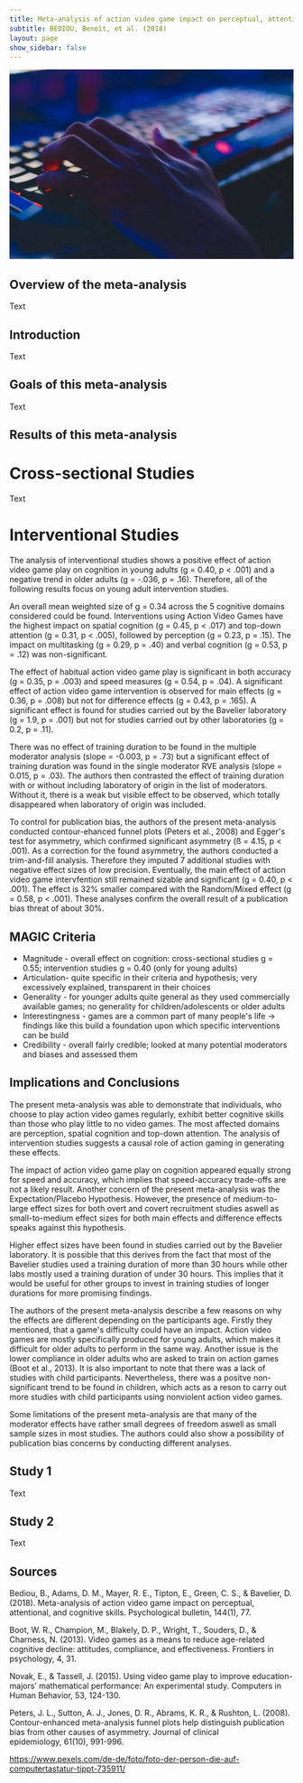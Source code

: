 ```yaml
---
title: Meta-analysis of action video game impact on perceptual, attentional, and cognitive skills
subtitle: BEDIOU, Benoît, et al. (2018)
layout: page
show_sidebar: false
---
```


<picture>
 <source srcset="Keyboard.png" media="(min-width: 600px)">
 <img src="Keyboard.png" alt="MDN">
</picture>

## Overview of the meta-analysis

Text

## Introduction

Text

## Goals of this meta-analysis

Text

## Results of this meta-analysis

# Cross-sectional Studies

Text

# Interventional Studies

The analysis of interventional studies shows a positive effect of action video game play on cognition in young adults (g = 0.40, p < .001) and a negative trend in older adults (g = -.036, p = .16). Therefore, all of the following results focus on young adult intervention studies.

An overall mean weighted size of g = 0.34 across the 5 cognitive domains considered could be found. Interventions using Action Video Games have the highest impact on spatial cognition (g = 0.45, p < .017) and top-down attention (g = 0.31, p < .005), followed by perception (g = 0.23, p = .15). The impact on multitasking (g = 0.29, p = .40) and verbal cognition (g = 0.53, p = .12) was non-significant.

The effect of habitual action video game play is significant in both accuracy (g = 0.35, p = .003) and speed measures (g = 0.54, p = .04). A significant effect of action video game intervention is observed for main effects (g = 0.36, p = .008) but not for difference effects (g = 0.43, p = .165). A significant effect is found for studies carried out by the Bavelier laboratory (g = 1.9, p = .001) but not for studies carried out by other laboratories (g = 0.2, p = .11).

There was no effect of training duration to be found in the multiple moderator analysis (slope = -0.003, p = .73) but a significant effect of training duration was found in the single moderator RVE analysis (slope = 0.015, p = .03). The authors then contrasted the effect of training duration with or without including laboratory of origin in the list of moderators. Without it, there is a weak but visible effect to be observed, which totally disappeared when laboratory of origin was included.

To control for publication bias, the authors of the present meta-analysis conducted contour-ehanced funnel plots (Peters et al., 2008) and Egger's test for asymmetry, which confirmed significant asymmetry (ß = 4.15, p < .001). As a correction for the found asymmetry, the authors conducted a trim-and-fill analysis. Therefore they imputed 7 additional studies with negative effect sizes of low precision. Eventually, the main effect of action video game intervfention still remained sizable and significant (g = 0.40, p < .001). The effect is 32% smaller compared with the Random/Mixed effect (g = 0.58, p < .001). These analyses confirm the overall result of a publication bias threat of about 30%. 

## MAGIC Criteria

<ul>
<li>Magnitude - overall effect on cognition: cross-sectional studies g = 0.55; intervention studies g = 0.40 (only for young adults)</li>
<li>Articulation- quite specific in their criteria and hypothesis; very excessively explained, transparent in their choices</li>
<li>Generality - for younger adults quite general as they used commercially available games; no generality for children/adolescents or older adults</li>
<li>Interestingness - games are a common part of many people's life -> findings like this build a foundation upon which specific interventions can be build</li>
<li>Credibility - overall fairly credible; looked at many potential moderators and biases and assessed them</li>
</ul>


## Implications and Conclusions

The present meta-analysis was able to demonstrate that individuals, who choose to play action video games regularly, exhibit better cognitive skills than those who play little to no video games. The most affected domains are perception, spatial cognition and top-down attention. The analysis of intervention studies suggests a causal role of action gaming in generating these effects.

The impact of action video game play on cognition appeared equally strong for speed and accuracy, which implies that speed-accuracy trade-offs are not a likely result. Another concern of the present meta-analysis was the Expectation/Placebo Hypothesis. However, the presence of medium-to-large effect sizes for both overt and covert recruitment studies aswell as small-to-medium effect sizes for both main effects and difference effects speaks against this hypothesis.

Higher effect sizes have been found in studies carried out by the Bavelier laboratory. It is possible that this derives from the fact that most of the Bavelier studies used a training duration of more than 30 hours while other labs mostly used a training duration of under 30 hours. This implies that it would be useful for other groups to invest in training studies of longer durations for more promising findings.

The authors of the present meta-analysis describe a few reasons on why the effects are different depending on the participants age. Firstly they mentioned, that a game's difficulty could have an impact. Action video games are mostly specifically produced for young adults, which makes it difficult for older adults to perform in the same way. Another issue is the lower compliance in older adults who are asked to train on action games (Boot et al., 2013). It is also important to note that there was a lack of studies with child participants. Nevertheless, there was a positve non-significant trend to be found in children, which acts as a reson to carry out more studies with child participants using nonviolent action video games. 

Some limitations of the present meta-analysis are that many of the moderator effects have rather small degrees of freedom aswell as small sample sizes in most studies. The authors could also show a possibility of publication bias concerns by conducting different analyses.

## Study 1

Text

## Study 2

Text

## Sources

Bediou, B., Adams, D. M., Mayer, R. E., Tipton, E., Green, C. S., & Bavelier, D. (2018). Meta-analysis of action video game impact on perceptual, attentional, and cognitive skills. Psychological bulletin, 144(1), 77.

Boot, W. R., Champion, M., Blakely, D. P., Wright, T., Souders, D., & Charness, N. (2013). Video games as a means to reduce age-related cognitive decline: attitudes, compliance, and effectiveness. Frontiers in psychology, 4, 31.

Novak, E., & Tassell, J. (2015). Using video game play to improve education-majors’ mathematical performance: An experimental study. Computers in Human Behavior, 53, 124-130.

Peters, J. L., Sutton, A. J., Jones, D. R., Abrams, K. R., & Rushton, L. (2008). Contour-enhanced meta-analysis funnel plots help distinguish publication bias from other causes of asymmetry. Journal of clinical epidemiology, 61(10), 991-996.

https://www.pexels.com/de-de/foto/foto-der-person-die-auf-computertastatur-tippt-735911/